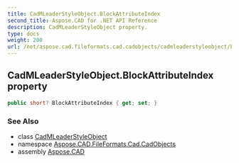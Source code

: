 ```yaml
---
title: CadMLeaderStyleObject.BlockAttributeIndex
second_title: Aspose.CAD for .NET API Reference
description: CadMLeaderStyleObject property. 
type: docs
weight: 200
url: /net/aspose.cad.fileformats.cad.cadobjects/cadmleaderstyleobject/blockattributeindex/
---
```

## CadMLeaderStyleObject.BlockAttributeIndex property

```csharp
public short? BlockAttributeIndex { get; set; }
```

### See Also

* class [CadMLeaderStyleObject](../)
* namespace [Aspose.CAD.FileFormats.Cad.CadObjects](../../cadmleaderstyleobject/)
* assembly [Aspose.CAD](../../../)


